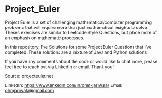 # Project_Euler
Project Euler is a set of challenging mathematical/computer programming problems that will require more than just mathematical insights to solve
Theses exercises are similar to Leetcode Style Questions, but place more of an emphasis on mathematic processes.

In this repository, I've Solutions for some Project Euler Questions that I've completed. These solutions are a mixture of Java and Python solutions

If you have any comments about the code or would like to chat more, please feel free to reach out via LinkedIn or email. Thank you!

Source: projecteuler.net

LinkedIn: https://www.linkedin.com/in/ohm-jariwala/
Email: ohmjariwala@gmail.com
